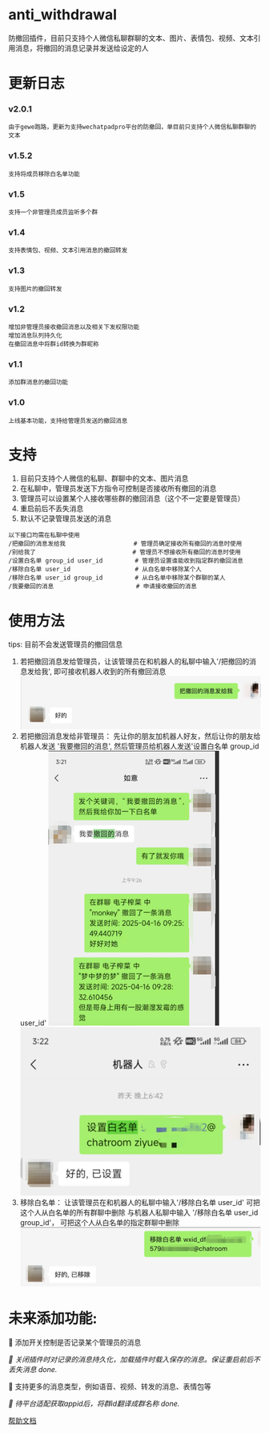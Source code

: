 # anti_withdrawal

防撤回插件，目前只支持个人微信私聊群聊的文本、图片、表情包、视频、文本引用消息，将撤回的消息记录并发送给设定的人

# 更新日志

### v2.0.1
```
由于gewe跑路，更新为支持wechatpadpro平台的防撤回，单目前只支持个人微信私聊群聊的文本
```

### v1.5.2
```
支持将成员移除白名单功能
```

### v1.5
```
支持一个非管理员成员监听多个群
```


### v1.4
```
支持表情包、视频、文本引用消息的撤回转发
```

### v1.3
```
支持图片的撤回转发
```

### v1.2
```
增加非管理员接收撤回消息以及相关下发权限功能
增加消息队列持久化
在撤回消息中将群id转换为群昵称
```

### v1.1

```
添加群消息的撤回功能
```

### v1.0

```
上线基本功能，支持给管理员发送的撤回消息
```

# 支持

1. 目前只支持个人微信的私聊、群聊中的文本、图片消息
2. 在私聊中，管理员发送下方指令可控制是否接收所有撤回的消息
3. 管理员可以设置某个人接收哪些群的撤回消息（这个不一定要是管理员）
4. 重启前后不丢失消息
5. 默认不记录管理员发送的消息

```
以下接口均需在私聊中使用
/把撤回的消息发给我                   # 管理员确定接收所有撤回的消息时使用
/别给我了                           # 管理员不想接收所有撤回的消息时使用
/设置白名单 group_id user_id         # 管理员设置谁能收到指定群的撤回消息
/移除白名单 user_id                  # 从白名单中移除某个人  
/移除白名单 user_id group_id         # 从白名单中移除某个群聊的某人
/我要撤回的消息                       # 申请接收撤回的消息
```

# 使用方法
tips: 目前不会发送管理员的撤回信息
1. 若把撤回消息发给管理员，让该管理员在和机器人的私聊中输入'/把撤回的消息发给我', 即可接收机器人收到的所有撤回消息
![img_1.png](img_1.png)
2. 若把撤回消息发给非管理员： 先让你的朋友加机器人好友，然后让你的朋友给机器人发送 '我要撤回的消息', 然后管理员给机器人发送'设置白名单 group_id user_id'
![img_4.png](img_4.png)
![img_5.png](img_5.png)
3. 移除白名单： 让该管理员在和机器人的私聊中输入'/移除白名单 user_id' 可把这个人从白名单的所有群聊中删除
与机器人私聊中输入 '/移除白名单 user_id group_id'， 可把这个人从白名单的指定群聊中删除
![img_6.png](img_6.png)





# 未来添加功能:

🌟 添加开关控制是否记录某个管理员的消息

_🌟 关闭插件时对记录的消息持久化，加载插件时载入保存的消息。保证重启前后不丢失消息 done._

🌟 支持更多的消息类型，例如语音、视频、转发的消息、表情包等

_🌟 待平台适配获取appid后，将群id翻译成群名称 done._

[帮助文档](https://astrbot.app)
